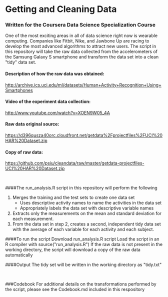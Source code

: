 # Getting and Cleaning Data
### Written for the Coursera Data Science Specialization Course

One of the most exciting areas in all of data science right now is wearable computing. Companies like Fitbit, Nike, and Jawbone Up are racing to develop the most advanced algorithms to attract new users. The script in this repository will take the raw data collected from the accelerometers of the Samsung Galaxy S smartphone and transform the data set into a clean "tidy" data set.

#### Description of how the raw data was obtained:
http://archive.ics.uci.edu/ml/datasets/Human+Activity+Recognition+Using+Smartphones

#### Video of the experiment data collection:
http://www.youtube.com/watch?v=XOEN9W05_4A

#### Raw data original source:
https://d396qusza40orc.cloudfront.net/getdata%2Fprojectfiles%2FUCI%20HAR%20Dataset.zip

#### Copy of raw data:
https://github.com/psiu/cleandata/raw/master/getdata-projectfiles-UCI%20HAR%20Dataset.zip

<br>

####The run_analysis.R script in this repository will perform the following

1. Merges the training and the test sets to create one data set
    + Uses descriptive activity names to name the activities in the data set
    + Appropriately labels the data set with descriptive variable names
2. Extracts only the measurements on the mean and standard deviation for each measurement. 
3. From the data set in step 2, creates a second, independent tidy data set with the average of each variable for each activity and each subject.

####To run the script
Download run_analysis.R script
Load the script in an R compiler with source("run_analysis.R")
If the raw data is not present in the working directory, the script will download a copy of the raw data automatically

####Output
The tidy set will be written in the working directory as "tidy.txt"

<br>

###Codebook
For additional details on the transformations performed by the script, please see the Codebook.md included in this respository